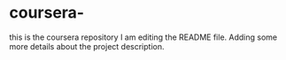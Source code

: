 # coursera-
this is the coursera repository
I am editing the README file. Adding some more details about the project description.
